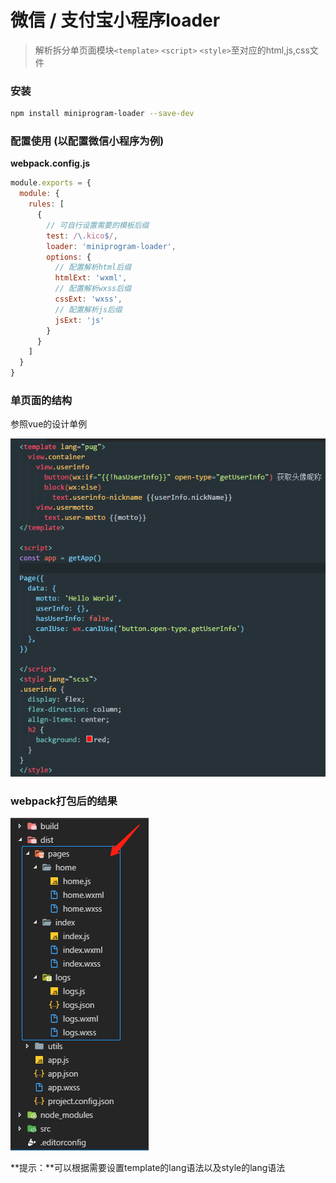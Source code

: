 # 微信 / 支付宝小程序loader

> 解析拆分单页面模块`<template>` `<script>` `<style>`至对应的html,js,css文件

### 安装

```bash
npm install miniprogram-loader --save-dev
```

### 配置使用 (以配置微信小程序为例)
**webpack.config.js**
```js
module.exports = {
  module: {
    rules: [
      {
        // 可自行设置需要的模板后缀
        test: /\.kico$/,
        loader: 'miniprogram-loader',
        options: {
          // 配置解析html后缀
          htmlExt: 'wxml',
          // 配置解析wxss后缀
          cssExt: 'wxss',
          // 配置解析js后缀
          jsExt: 'js'
        }
      }
    ]
  }
}
```

### 单页面的结构

参照vue的设计单例

![pic](./images/1.png)

### webpack打包后的结果
![pic](./images/2.png)

**提示：**可以根据需要设置template的lang语法以及style的lang语法
